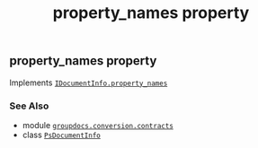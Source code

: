 ﻿---
title: property_names property
second_title: GroupDocs.Conversion for Python via .NET API References
description: 
type: docs
weight: 60
url: /python-net/groupdocs.conversion.contracts/psdocumentinfo/property_names/
is_root: false
---

## property_names property


Implements [`IDocumentInfo.property_names`](/conversion/python-net/groupdocs.conversion.contracts/idocumentinfo#property_names)

### See Also
* module [`groupdocs.conversion.contracts`](../../)
* class [`PsDocumentInfo`](/conversion/python-net/groupdocs.conversion.contracts/psdocumentinfo)
